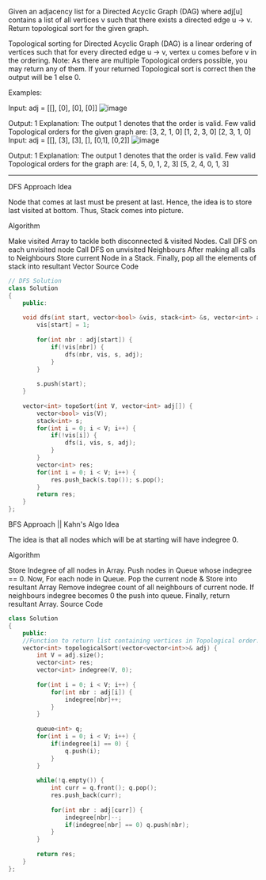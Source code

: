 Given an adjacency list for a Directed Acyclic Graph (DAG) where adj[u] contains a list of all vertices v such that there exists a directed edge u -> v. Return topological sort for the given graph.

Topological sorting for Directed Acyclic Graph (DAG) is a linear ordering of vertices such that for every directed edge u -> v, vertex u comes before v in the ordering.
Note: As there are multiple Topological orders possible, you may return any of them. If your returned Topological sort is correct then the output will be 1 else 0.

Examples:

Input: adj = [[], [0], [0], [0]] 
![image](https://github.com/user-attachments/assets/8b9e3b5a-2b09-42e2-94d3-6b740bbd3e08)

Output: 1
Explanation: The output 1 denotes that the order is valid. Few valid Topological orders for the given graph are:
[3, 2, 1, 0]
[1, 2, 3, 0]
[2, 3, 1, 0]
Input: adj = [[], [3], [3], [], [0,1], [0,2]]
![image](https://github.com/user-attachments/assets/c3371514-7922-43be-8004-ac336ac27a39)


Output: 1
Explanation: The output 1 denotes that the order is valid. Few valid Topological orders for the graph are:
[4, 5, 0, 1, 2, 3]
[5, 2, 4, 0, 1, 3]

---
DFS Approach
Idea

Node that comes at last must be present at last. Hence, the idea is to store last visited at bottom. Thus, Stack comes into picture.

Algorithm

Make visited Array to tackle both disconnected & visited Nodes.
Call DFS on each unvisited node
Call DFS on unvisited Neighbours
After making all calls to Neighbours Store current Node in a Stack.
Finally, pop all the elements of stack into resultant Vector
Source Code
```cpp
// DFS Solution
class Solution
{
	public:
	
	void dfs(int start, vector<bool> &vis, stack<int> &s, vector<int> adj[]) {
	    vis[start] = 1;
	    
	    for(int nbr : adj[start]) {
	        if(!vis[nbr]) {
	            dfs(nbr, vis, s, adj);
	        }
	    }
	    
	    s.push(start);
	}
	
	vector<int> topoSort(int V, vector<int> adj[]) {
	    vector<bool> vis(V);
	    stack<int> s;
	    for(int i = 0; i < V; i++) {
	        if(!vis[i]) {
	            dfs(i, vis, s, adj);
	        }
	    }
	    vector<int> res;
	    for(int i = 0; i < V; i++) {
	        res.push_back(s.top()); s.pop();
	    }
	    return res;
	}
};
 ```

BFS Approach || Kahn's Algo
Idea

The idea is that all nodes which will be at starting will have indegree 0. 

Algorithm

Store Indegree of all nodes in Array.
Push nodes in Queue whose indegree == 0.
Now, For each node in Queue.
Pop the current node & Store into resultant Array
Remove indegree count of all neighbours of current node.
If neighbours indegree becomes 0 the push into queue.
Finally, return resultant Array.
Source Code
```cpp
class Solution
{
	public:
	//Function to return list containing vertices in Topological order. 
	vector<int> topologicalSort(vector<vector<int>>& adj) {
	    int V = adj.size();
	    vector<int> res;
	    vector<int> indegree(V, 0);
	    
	    for(int i = 0; i < V; i++) {
	        for(int nbr : adj[i]) {
	            indegree[nbr]++;
	        }
	    }
	    
	    queue<int> q;
	    for(int i = 0; i < V; i++) {
	        if(indegree[i] == 0) {
	            q.push(i);
	        }
	    }
	    
	    while(!q.empty()) {
	        int curr = q.front(); q.pop();
	        res.push_back(curr);
	        
	        for(int nbr : adj[curr]) {
	            indegree[nbr]--;
	            if(indegree[nbr] == 0) q.push(nbr);
	        }
	    }
	    
	    return res;
	}
};
```
